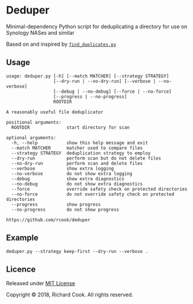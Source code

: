 # Deduper

Minimal-dependency Python script for deduplicating a directory for use on Synology NASes and similar

Based on and inspired by [`find_duplicates.py`][find-duplicates]

## Usage

```
usage: deduper.py [-h] [--match MATCHER] [--strategy STRATEGY]
                  [--dry-run | --no-dry-run] [--verbose | --no-verbose]
                  [--debug | --no-debug] [--force | --no-force]
                  [--progress | --no-progress]
                  ROOTDIR

A reasonably useful file deduplicator

positional arguments:
  ROOTDIR              start directory for scan

optional arguments:
  -h, --help           show this help message and exit
  --match MATCHER      matcher used to compare files
  --strategy STRATEGY  deduplication strategy to employ
  --dry-run            perform scan but do not delete files
  --no-dry-run         perform scan and delete files
  --verbose            show extra logging
  --no-verbose         do not show extra logging
  --debug              show extra diagnostics
  --no-debug           do not show extra diagnostics
  --force              override safety check on protected directories
  --no-force           do not override safety check on protected directories
  --progress           show progress
  --no-progress        do not show progress

https://github.com/rcook/deduper
```

## Example

```
deduper.py --strategy keep-first --dry-run --verbose .
```

## Licence

Released under [MIT License][licence]

Copyright &copy; 2018, Richard Cook. All rights reserved.

[find-duplicates]: https://gist.github.com/jinie/b51f75fa1ece7c02ca3f/
[licence]: LICENSE
